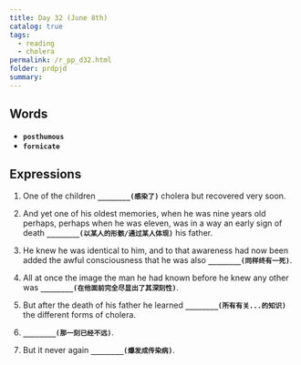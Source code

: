 ```yaml
---
title: Day 32 (June 8th)
catalog: true
tags: 
  - reading
  - cholera
permalink: /r_pp_d32.html
folder: prdpjd
summary: 
---
```


## Words

-   <b data-toggle="tooltip" data-original-title="{{site.data.glossary.posthumous}}">`posthumous`</b>
-   <b data-toggle="tooltip" data-original-title="{{site.data.glossary.fornicate}}">`fornicate`</b>


## Expressions

1.  One of the children <b data-toggle="tooltip" data-original-title="{{site.data.answers.32_a}}">`________(感染了)`</b> cholera but recovered very soon.

2.  And yet one of his oldest memories, when he was nine years old perhaps, perhaps when he was eleven, was in a way an early sign of death <b data-toggle="tooltip" data-original-title="{{site.data.answers.32_b}}">`________(以某人的形骸/通过某人体现)`</b> his father.

3.  He knew he was identical to him, and to that awareness had now been added the awful consciousness that he was also <b data-toggle="tooltip" data-original-title="{{site.data.answers.32_c}}">`________(同样终有一死)`</b>.

4.  All at once the image the man he had known before he knew any other was <b data-toggle="tooltip" data-original-title="{{site.data.answers.32_d}}">`________(在他面前完全尽显出了其深刻性)`</b>.

5.  But after the death of his father he learned <b data-toggle="tooltip" data-original-title="{{site.data.answers.32_e}}">`________(所有有关...的知识)`</b> the different forms of cholera.

6.  <b data-toggle="tooltip" data-original-title="{{site.data.answers.32_f}}">`________(那一刻已经不远)`</b>.

7.  But it never again <b data-toggle="tooltip" data-original-title="{{site.data.answers.32_g}}">`________(爆发成传染病)`</b>.